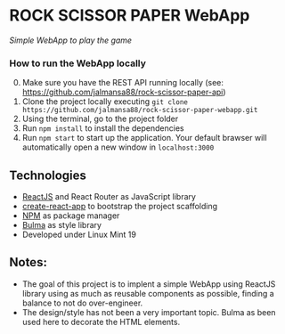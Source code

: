 # ROCK SCISSOR PAPER WebApp
_Simple WebApp to play the game_

### How to run the WebApp locally

0. Make sure you have the REST API running locally (see: https://github.com/jalmansa88/rock-scissor-paper-api)
1. Clone the project locally executing `git clone https://github.com/jalmansa88/rock-scissor-paper-webapp.git`
2. Using the terminal, go to the project folder
3. Run `npm install` to install the dependencies
5. Run `npm start` to start up the application. Your default brawser will automatically open a new window in `localhost:3000`

## Technologies
- [ReactJS](https://reactjs.org/) and React Router as JavaScript library
- [create-react-app](https://github.com/facebook/create-react-app) to bootstrap the project scaffolding
- [NPM](https://www.npmjs.com/) as package manager
- [Bulma](https://bulma.io/) as style library
- Developed under Linux Mint 19

## Notes:
- The goal of this project is to implent a simple WebApp using ReactJS library using as much as reusable components as possible, finding a balance to not do over-engineer.
- The design/style has not been a very important topic. Bulma as been used here to decorate the HTML elements.
